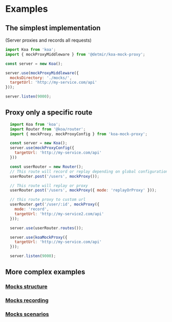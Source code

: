# Examples

## The simplest implementation
(Server proxies and records all requests)

```js
import Koa from 'koa';
import { mockProxyMiddleware } from '@detmir/koa-mock-proxy';

const server = new Koa();

server.use(mockProxyMiddleware({
  mocksDirectory: './mocks/',
  targetUrl: 'http://my-service.com/api'
}));

server.listen(9000);

```

## Proxy only a specific route

```js
  import Koa from 'koa';
  import Router from '@koa/router';
  import { mockProxy, mockProxyConfig } from 'koa-mock-proxy';

  const server = new Koa();
  server.use(mockProxyConfig({
    targetUrl: 'http://my-service.com/api'
  }))

  const userRouter = new Router();
  // This route will record or replay depending on global configuration
  userRouter.post('/users', mockProxy());

  // This route will replay or proxy
  userRouter.post('/users', mockProxy({ mode: 'replayOrProxy' }));

  // this route proxy to custom url
  userRouter.get('/user/:id', mockProxy({
    mode: 'record',
    targetUrl: 'http://my-service2.com/api'
  }));

  server.use(userRouter.routes());

  server.use(koaMockProxy({
    targetUrl: 'http://my-service.com/api'
  }));

  server.listen(9000);
```

## More complex examples

### [Mocks structure](https://github.com/detmir/koa-mock-proxy/tree/main/examples/01%20-%20mocksStructure)

### [Mocks recording](https://github.com/detmir/koa-mock-proxy/tree/main/examples/02%20-%20recordMocks)

### [Mocks scenarios](https://github.com/detmir/koa-mock-proxy/tree/main/examples/03%20-%20mocksScenarios)
